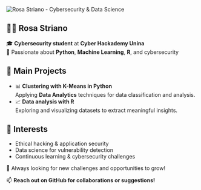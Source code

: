 ![Rosa Striano - Cybersecurity & Data Science](https://your-image-url.com/banner.png)



## 👩‍💻 Rosa Striano  

🎓 **Cybersecurity student** at **Cyber Hackademy Unina**  
🐍 Passionate about **Python**, **Machine Learning**, **R**, and cybersecurity  

## 🔬 Main Projects  
- 📊 **Clustering with K-Means in Python**  
  Applying **Data Analytics** techniques for data classification and analysis.  
- 📈 **Data analysis with R**  
  Exploring and visualizing datasets to extract meaningful insights.  

## 🔐 Interests  
- Ethical hacking & application security  
- Data science for vulnerability detection  
- Continuous learning & cybersecurity challenges  

🚀 Always looking for new challenges and opportunities to grow!  

📫 **Reach out on GitHub for collaborations or suggestions!**  

